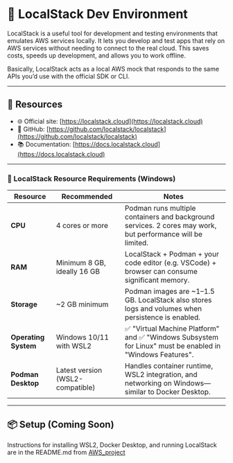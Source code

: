 # 🧪 LocalStack Dev Environment

LocalStack is a useful tool for development and testing environments that emulates AWS services locally. It lets you develop and test apps that rely on AWS services without needing to connect to the real cloud. This saves costs, speeds up development, and allows you to work offline.

Basically, LocalStack acts as a local AWS mock that responds to the same APIs you’d use with the official SDK or CLI.

---

## 🔗 Resources

- 🌐 Official site: [https://localstack.cloud](https://localstack.cloud)  
- 🐙 GitHub: [https://github.com/localstack/localstack](https://github.com/localstack/localstack)  
- 📚 Documentation: [https://docs.localstack.cloud](https://docs.localstack.cloud)  

---

### 🧰 LocalStack Resource Requirements (Windows)

| Resource            | Recommended                     | Notes                                                                                         |
|---------------------|----------------------------------|-----------------------------------------------------------------------------------------------|
| **CPU**             | 4 cores or more                 | Podman runs multiple containers and background services. 2 cores may work, but performance will be limited. |
| **RAM**             | Minimum 8 GB, ideally 16 GB     | LocalStack + Podman + your code editor (e.g. VSCode) + browser can consume significant memory. |
| **Storage**         | ~2 GB minimum                   | Podman images are ~1–1.5 GB. LocalStack also stores logs and volumes when persistence is enabled. |
| **Operating System**| Windows 10/11 with WSL2         | ✅ "Virtual Machine Platform" and ✅ "Windows Subsystem for Linux" must be enabled in "Windows Features". |
| **Podman Desktop**  | Latest version (WSL2-compatible)| Handles container runtime, WSL2 integration, and networking on Windows—similar to Docker Desktop. |


---

## 📦 Setup (Coming Soon)

Instructions for installing WSL2, Docker Desktop, and running LocalStack are in the README.md from [AWS_project](./AWS_project)

